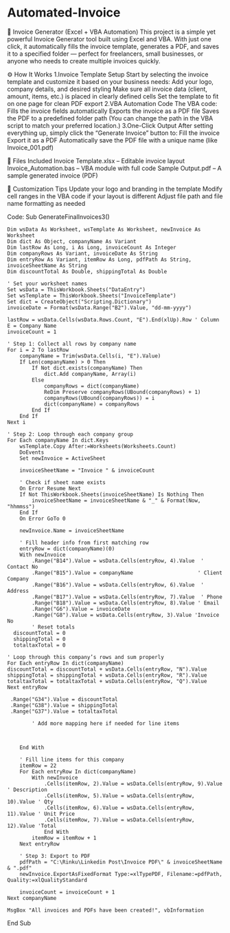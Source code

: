 # Automated-Invoice
🧾 Invoice Generator (Excel + VBA Automation)
This project is a simple yet powerful Invoice Generator tool built using Excel and VBA. With just one click, it automatically fills the invoice template, generates a PDF, and saves it to a specified folder — perfect for freelancers, small businesses, or anyone who needs to create multiple invoices quickly.

⚙️ How It Works
1.Invoice Template Setup
   Start by selecting the invoice template and customize it based on your business needs:
    Add your logo, company details, and desired styling
    Make sure all invoice data (client, amount, items, etc.) is placed in clearly defined cells
    Set the template to fit on one page for clean PDF export
2.VBA Automation Code
  The VBA code:
  Fills the invoice fields automatically
  Exports the invoice as a PDF file
  Saves the PDF to a predefined folder path 
  (You can change the path in the VBA script to match your preferred location.)
3.One-Click Output
  After setting everything up, simply click the “Generate Invoice” button to:
  Fill the invoice
  Export it as a PDF
  Automatically save the PDF file with a unique name (like Invoice_001.pdf)

📂 Files Included
   Invoice Template.xlsx – Editable invoice layout
   Invoice_Automation.bas – VBA module with full code
   Sample Output.pdf – A sample generated invoice (PDF)

🔐 Customization Tips
    Update your logo and branding in the template
    Modify cell ranges in the VBA code if your layout is different
    Adjust file path and file name formatting as needed
    
Code:
Sub GenerateFinalInvoices3()

    Dim wsData As Worksheet, wsTemplate As Worksheet, newInvoice As Worksheet
    Dim dict As Object, companyName As Variant
    Dim lastRow As Long, i As Long, invoiceCount As Integer
    Dim companyRows As Variant, invoiceDate As String
    Dim entryRow As Variant, itemRow As Long, pdfPath As String, invoiceSheetName As String
    Dim discountTotal As Double, shippingTotal As Double

    ' Set your worksheet names
    Set wsData = ThisWorkbook.Sheets("DataEntry")
    Set wsTemplate = ThisWorkbook.Sheets("InvoiceTemplate")
    Set dict = CreateObject("Scripting.Dictionary")
    invoiceDate = Format(wsData.Range("B2").Value, "dd-mm-yyyy")

    lastRow = wsData.Cells(wsData.Rows.Count, "E").End(xlUp).Row ' Column E = Company Name
    invoiceCount = 1

    ' Step 1: Collect all rows by company name
    For i = 2 To lastRow
        companyName = Trim(wsData.Cells(i, "E").Value)
        If Len(companyName) > 0 Then
            If Not dict.exists(companyName) Then
                dict.Add companyName, Array(i)
            Else
                companyRows = dict(companyName)
                ReDim Preserve companyRows(UBound(companyRows) + 1)
                companyRows(UBound(companyRows)) = i
                dict(companyName) = companyRows
            End If
        End If
    Next i

    ' Step 2: Loop through each company group
    For Each companyName In dict.Keys
        wsTemplate.Copy After:=Worksheets(Worksheets.Count)
        DoEvents
        Set newInvoice = ActiveSheet

        invoiceSheetName = "Invoice " & invoiceCount

        ' Check if sheet name exists
        On Error Resume Next
        If Not ThisWorkbook.Sheets(invoiceSheetName) Is Nothing Then
            invoiceSheetName = invoiceSheetName & "_" & Format(Now, "hhmmss")
        End If
        On Error GoTo 0

        newInvoice.Name = invoiceSheetName

        ' Fill header info from first matching row
        entryRow = dict(companyName)(0)
        With newInvoice
            .Range("B14").Value = wsData.Cells(entryRow, 4).Value  ' Contact No
            .Range("B15").Value = companyName                     ' Client Company
            .Range("B16").Value = wsData.Cells(entryRow, 6).Value  ' Address
            .Range("B17").Value = wsData.Cells(entryRow, 7).Value  ' Phone
            .Range("B18").Value = wsData.Cells(entryRow, 8).Value ' Email
            .Range("G6").Value = invoiceDate
            .Range("G8").Value = wsData.Cells(entryRow, 3).Value 'Invoice No
            ' Reset totals
      discountTotal = 0
      shippingTotal = 0
      totaltaxTotal = 0

    ' Loop through this company’s rows and sum properly
    For Each entryRow In dict(companyName)
    discountTotal = discountTotal + wsData.Cells(entryRow, "N").Value
    shippingTotal = shippingTotal + wsData.Cells(entryRow, "R").Value
    totaltaxTotal = totaltaxTotal + wsData.Cells(entryRow, "Q").Value
    Next entryRow

     .Range("G34").Value = discountTotal
     .Range("G38").Value = shippingTotal
     .Range("G37").Value = totaltaxTotal
           
            ' Add more mapping here if needed for line items

            
            
        End With

        ' Fill line items for this company
        itemRow = 22
        For Each entryRow In dict(companyName)
            With newInvoice
                .Cells(itemRow, 2).Value = wsData.Cells(entryRow, 9).Value  ' Description
                .Cells(itemRow, 5).Value = wsData.Cells(entryRow, 10).Value ' Qty
                .Cells(itemRow, 6).Value = wsData.Cells(entryRow, 11).Value ' Unit Price
                .Cells(itemRow, 7).Value = wsData.Cells(entryRow, 12).Value 'Total
                End With
            itemRow = itemRow + 1
        Next entryRow

        ' Step 3: Export to PDF
        pdfPath = "C:\Rinku\Linkedin Post\Invoice PDF\" & invoiceSheetName & ".pdf"
        newInvoice.ExportAsFixedFormat Type:=xlTypePDF, Filename:=pdfPath, Quality:=xlQualityStandard

        invoiceCount = invoiceCount + 1
    Next companyName

    MsgBox "All invoices and PDFs have been created!", vbInformation

End Sub


